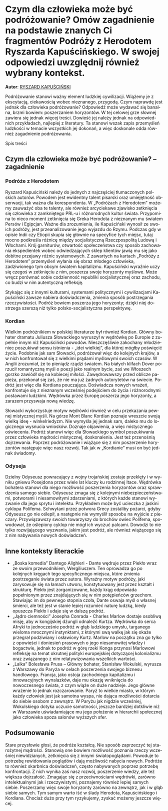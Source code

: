 # Czym dla człowieka może być podróżowanie? Omów zagadnienie na podstawie znanych Ci fragmentów Podróży z Herodotem Ryszarda Kapuścińskiego. W swojej odpowiedzi uwzględnij również wybrany kontekst.

**Autor**: [RYSZARD KAPUŚCIŃSKI](https://poezja.org/wz/Ryszard_Kapuscinski/)

Po­dró­żo­wa­nie sta­no­wi waż­ny ele­ment ludz­kiej cy­wi­li­za­cji. Wią­że­my je z eks­cy­ta­cją, cie­ka­wo­ścią wo­bec nie­zna­ne­go, przy­go­dą. Czym naprawdę jest jednak dla człowieka podróżowanie? Od­po­wiedź może wy­da­wać się ba­nal­na, brzmi bo­wiem: po­sze­rza­niem ho­ry­zon­tów. W tej ce­lo­wej grze słow­nej za­wie­ra się jed­nak wię­cej tre­ści. Do­wieść jej na­le­ży jed­nak na od­po­wied­nich przy­kła­dach, naj­le­piej z li­te­ra­tu­ry. Ta sta­no­wi wszak za­pis prze­my­śleń ludz­ko­ści w te­ma­cie wszyst­kich jej do­ko­nań, a więc do­sko­na­le odda rów­nież za­gad­nie­nie po­dró­żo­wa­nia.

Spis treści



## Czym dla człowieka może być podróżowanie? – zagadnienie

### Podróże z Herodotem

Ryszard Kapuściński na­le­ży do jed­nych z naj­czę­ściej tłu­ma­czo­nych pol­skich au­to­rów. Po­wo­dem jest ewi­dent­ny ta­lent pi­sar­ski oraz umie­jęt­ność ob­ser­wa­cji, tak waż­na dla ko­re­spon­den­ta. W „Podróżach z Herodotem” mo­że­my za­uwa­żyć oba te ta­len­ty, ale rów­nież ar­cy­cie­ka­we zjawisko zetknięcia się człowieka z zamkniętego PRL-u i różnorodnych kultur świata. Przy­po­mi­na to nie­co mo­ment ze­tknię­cia się Gre­ka He­ro­do­ta z nie­zna­nym mu świa­tem Per­sów i Egip­cjan. Waż­ne dla zro­zu­mie­nia, ile Ka­pu­ściń­ski wy­no­sił ze swo­ich po­dró­ży, jest prze­ana­li­zo­wa­nie jego wy­jaz­du do Rzy­mu. Pod­czas gdy w opi­sie In­dii czy Etio­pii skupia się głównie na specyfice tych miejsc, tutaj mocno podkreśla różnicę między socjalistyczną Rzeczpospolitą Ludową i Włochami. Krój gar­ni­tu­rów, otwar­tość spo­łe­czeń­stwa czy spo­sób za­cho­wa­nia eks­pe­dien­tek wo­bec od­wie­dza­ją­cych sklep klien­tów ja­wią mu się jako do­bit­ne prze­ja­wy róż­nic sys­te­mo­wych. Z za­war­tych na kar­tach „Po­dró­ży z He­ro­do­tem” prze­my­śleń wy­ła­nia się obraz młodego człowieka, zadziwionego tym obcym światem kapitalizmu. Ka­pu­ściń­ski wy­raź­nie uczy się cze­goś w ze­tknię­ciu z nim, po­sze­rza swo­je ho­ry­zon­ty my­ślo­we. Może wręcz po­rów­nać so­bie co­dzien­ność re­pu­bli­ki so­cja­li­stycz­nej oraz za­cho­du, co bu­dzi w nim au­ten­tycz­ną re­flek­sję.

Sty­ka­jąc się z in­ny­mi kul­tu­ra­mi, sys­te­ma­mi po­li­tycz­ny­mi i cy­wi­li­za­cja­mi Ka­pu­ściń­ski zawsze nabiera doświadczenia, zmienia sposób postrzegania rzeczywistości. Po­dróż bo­wiem po­sze­rza jego ho­ry­zon­ty; dzię­ki niej do­strze­ga szer­szą niż tyl­ko pol­sko-so­cja­li­stycz­na per­spek­ty­wę.



### Kordian

Wiel­kim po­dróż­ni­kiem w pol­skiej li­te­ra­tu­rze był rów­nież Kordian. Głów­ny bo­ha­ter dra­ma­tu Juliusza Słowackiego wy­ru­szył w wę­drów­kę po Eu­ro­pie z zu­peł­nie in­nym niż Ka­pu­ściń­ski po­wo­dów. Nie­szczę­śli­wie za­ko­cha­ny mło­dzie­niec poszukiwał sensu istnienia - „idei wielkiej”, dla której mógłby poświęcić życie. Po­dob­nie jak sam Sło­wac­ki, po­dró­żo­wał więc do ko­lej­nych kra­jów, a w nich kon­fron­to­wał się z wiel­ki­mi prą­da­mi my­ślo­wy­mi swo­ich cza­sów. W Anglii zro­zu­miał, że to pie­niądz rzą­dzi świa­tem. Na bia­łych kli­fach Dover po­rzu­cił ro­man­tycz­ną myśl o po­ezji jako re­al­nym by­cie, zaś we Wło­szech gorz­ko za­wiódł się na ko­bie­cej mi­ło­ści. Za­wę­dro­waw­szy przed ob­li­cze pa­pie­ża, prze­ko­nał się zaś, że nie ma już żad­nych au­to­ry­te­tów na świe­cie. Po­dróż jest więc dla Kor­dia­na po­ucza­ją­ca. Doświadcza nowych wrażeń, konfrontuje się z nieznanym wcześniej podejściem do życia i różnorodnymi postawami ludzkimi. Wę­drów­ka przez Eu­ro­pę po­sze­rza jego ho­ry­zon­ty, a za­ra­zem przy­swa­ja nową wie­dzę.

Sło­wac­ki wy­ko­rzy­stu­je motyw wędrówki rów­nież w celu prze­ka­za­nia pew­nej mi­stycz­nej my­śli. Na górze Mont Blanc Kordian po­zna­je wresz­cie swo­ją wielką ideę - winkelriedyzm. Nie wy­my­śla jej jed­nak sam, da­le­ko mu do lo­gicz­ne­go wy­snu­cia wnio­sków. Do­zna­je ob­ja­wie­nia, a więc mi­stycz­ne­go oświe­ce­nia. Po­dróż sta­no­wi więc dla Sło­wac­kie­go symbol poszukiwania przez człowieka mądrości mistycznej, doskonalenia. Jest też prze­no­śnią dojrzewania. Po­przez po­dró­żo­wa­nie i wią­żą­ce się z nim po­sze­rze­nie ho­ry­zon­tów na­stę­pu­je więc nasz roz­wój. Tak jak w „Kor­dia­nie” musi on być jed­nak świa­do­my.



### Odyseja

Dziel­ny Odyseusz po­wra­ca­ją­cy z woj­ny tro­jań­skiej zo­sta­je prze­klę­ty i w wy­ni­ku gnie­wu Po­sej­do­na przez wie­le lat klu­czy ku ro­dzin­nej Ita­ce. Wę­drów­ka bo­ha­te­ra sta­no­wi dla nie­go moż­li­wość po­sze­rze­nia ho­ry­zon­tów oraz spraw­dze­nia sa­me­go sie­bie. Ody­se­usz zma­ga się z ko­lej­ny­mi nie­bez­pie­czeń­stwa­mi, po­two­ra­mi i nie­sa­mo­wi­ty­mi zda­rze­nia­mi, z któ­rych każ­de sta­no­wi wy­zwa­nie dla jego spry­tu i in­te­lek­tu. Przy­kła­dem może być uciecz­ka z ja­ski­ni cy­klo­pa Po­li­fe­ma. Schwy­ta­ni przez po­two­ra Gre­cy zo­sta­li­by po­żar­ci, gdy­by Ody­se­usz go nie ośle­pił, a na­stęp­nie nie wy­my­ślił spo­so­bu na wyj­ście z pie­cza­ry. Przy­wią­zaw­szy swo­ich to­wa­rzy­szy do bro­chów owiec Po­li­fe­ma, spo­wo­do­wał, że ośle­pio­ny cy­klop nie mógł ich wy­czuć pal­ca­mi. Do­wo­dzi to nie tyl­ko roz­wi­ja­ją­ce­go wy­zwa­nia, ja­kim jest po­dróż, ale rów­nież wią­żą­ce­go się z nim na­by­wa­nia no­wych do­świad­czeń.

## Inne konteksty literackie

- „Boska komedia” Dantego Alighieri - Dante wędruje przez Piekło wraz ze swoim przewodnikiem, Wergiliuszem. Ten oprowadza go po kolejnych kręgach tego specyficznego miejsca, które zmienia postrzeganie świata przez autora. Wyraźny motyw podróży, jaki zarysowuje się na łamach utworu, konstytuowany jest przez kształt i strukturę. Piekło jest zorganizowane, każdy krąg odpowiada popełnionym przez znajdujących się w nim potępieńców grzechom. Stawiając im do pewnego stopnia czoła, Dante oswaja myśl o własnej śmierci, ale też jest w stanie lepiej rozumieć naturę ludzką, kiedy opuszcza Piekło i udaje się w dalszą podróż.
- „Jądro ciemności” Josepha Conrada - Charles Marlow dostaje osobliwą misję, aby w kongijskiej dżungli odnaleźć Kurtza. Wędrówka do serca Afryki to jednocześnie podróż w głąb ludzkiego umysłu, targanego wieloma mrocznymi instynktami, z którymi swą walkę jak się okaże przegrał podziwiany i osławiony Kurtz. Marlow na początku zna go tylko z opowieści i doniesień prasowych o jego niesamowitej władzy i bogactwie, jednak to podróż w górę rzeki Konga przynosi Marlowowi refleksję na temat okrutnej polityki europejskiej dotyczącej kolonializmu oraz związanego z nim relatywizowania wszelkich wartości.
- „Lalka” Bolesława Prusa – Główny bohater, Stanisław Wokulski, wyrusza z Warszawy do Paryża w celach poszerzenia swojego biznesu handlowego. Francja, jako ostoja zachodniego kapitalizmu i innowacyjnych wynalazków, daje mu okazję wniknięcia do nowoczesnego świata, z czym wiąże on duże nadzieje. Jego główne wrażenie to jednak rozczarowanie. Paryż to wielkie miasto, w którym każdy człowiek jest jak samotna wyspa, nie dająca możliwości dotarcia do siebie osobom z zewnątrz. W Paryżu jak nigdzie wcześniej, Wokulskiego dotyka uczucie samotności, jeszcze bardziej dotkliwie niż w Warszawie uświadamiające mu jego położenie w hierarchii społecznej jako człowieka spoza salonów wyższych sfer.

## Podsumowanie

Sta­re przy­sło­wie gło­si, że podróże kształcą. Nie spo­sób za­prze­czyć tej sta­ro­żyt­nej mą­dro­ści. Sta­no­wią one bo­wiem moż­li­wość po­zna­nia rze­czy wcze­śniej nie­wi­dzia­nych, ze­tknię­cia się z in­ny­mi świa­to­po­glą­da­mi. Po­wo­du­je to po­trze­bę re­wi­do­wa­nia po­glą­dów i dają moż­li­wość na­by­cia no­wych. Po­dró­że to rów­nież skarb­ni­ca do­świad­czeń, czę­sto na­by­wa­nych po­przez po­trze­bę kon­fron­ta­cji. Z nich wy­ni­ka zaś nasz roz­wój, po­sze­rze­nie wie­dzy, ale też więk­sza doj­rza­łość. Zmagając się z przeciwnościami wędrówki, zarówno intelektualnymi jak i rzeczywistymi, poznajemy również lepiej samych siebie. Po­sze­rza­my więc swo­je ho­ry­zon­ty za­rów­no na ze­wnątrz, jak i w głąb sie­bie sa­mych. Tym sa­mym war­to iść w śla­dy He­ro­do­ta, Ka­pu­ściń­skie­go i Kor­dia­na. Cho­ciaż dużo przy tym ry­zy­ku­je­my, zy­skać mo­że­my jesz­cze wię­cej.

